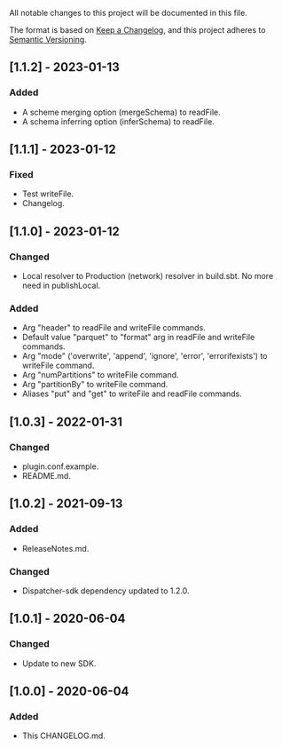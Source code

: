 
All notable changes to this project will be documented in this file.

The format is based on [Keep a Changelog](https://keepachangelog.com/en/1.0.0/),
and this project adheres to [Semantic Versioning](https://semver.org/spec/v2.0.0.html).

## [1.1.2] - 2023-01-13
### Added
- A scheme merging option (mergeSchema) to readFile.
- A schema inferring option (inferSchema) to readFile.

## [1.1.1] - 2023-01-12
### Fixed
- Test writeFile.
- Changelog.

## [1.1.0] - 2023-01-12
### Changed
- Local resolver to Production (network) resolver in build.sbt. No more need in publishLocal.
### Added
- Arg "header" to readFile and writeFile commands.
- Default value "parquet" to "format" arg in readFile and writeFile commands.
- Arg "mode"  ('overwrite', 'append', 'ignore', 'error', 'errorifexists') to writeFile command.
- Arg "numPartitions" to writeFile command.
- Arg "partitionBy" to writeFile command.
- Aliases "put" and "get" to writeFile and readFile commands.

## [1.0.3] - 2022-01-31
### Changed
- plugin.conf.example.
- README.md.

## [1.0.2] - 2021-09-13
### Added
- ReleaseNotes.md.
### Changed
- Dispatcher-sdk dependency updated to 1.2.0.

## [1.0.1] - 2020-06-04
### Changed
- Update to new SDK. 

## [1.0.0] - 2020-06-04 
### Added
- This CHANGELOG.md.
